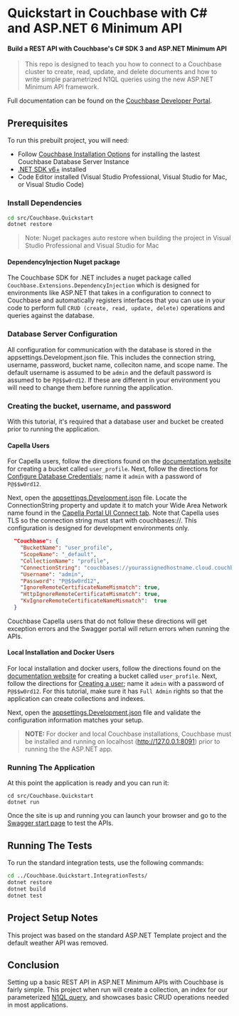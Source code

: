 # Quickstart in Couchbase with C# and ASP.NET 6 Minimum API

#### Build a REST API with Couchbase's C# SDK 3 and ASP.NET Minimum API

> This repo is designed to teach you how to connect to a Couchbase cluster to create, read, update, and delete documents and how to write simple parametrized N1QL queries using the new ASP.NET Minimum API framework.

Full documentation can be found on the [Couchbase Developer Portal](https://developer.couchbase.com/tutorial-quickstart-csharp-aspnet-minapi/).

## Prerequisites
To run this prebuilt project, you will need:

- Follow [Couchbase Installation Options](/tutorial-couchbase-installation-options) for installing the lastest Couchbase Database Server Instance
- [.NET SDK v6+](https://dotnet.microsoft.com/download/dotnet/6.0) installed
- Code Editor installed (Visual Studio Professional, Visual Studio for Mac, or Visual Studio Code)

### Install Dependencies 

```sh
cd src/Couchbase.Quickstart
dotnet restore
```
> Note: Nuget packages auto restore when building the project in Visual Studio Professional and Visual Studio for Mac

#### DependencyInjection Nuget package

The Couchbase SDK for .NET includes a nuget package called `Couchbase.Extensions.DependencyInjection` which is designed for environments like ASP.NET that takes in a configuration to connect to Couchbase and automatically registers interfaces that you can use in your code to perform full `CRUD (create, read, update, delete)` operations and queries against the database. 

### Database Server Configuration

All configuration for communication with the database is stored in the appsettings.Development.json file.  This includes the connection string, username, password, bucket name, colleciton name, and scope name.  The default username is assumed to be `admin` and the default password is assumed to be `P@$$w0rd12`.  If these are different in your environment you will need to change them before running the application.

### Creating the bucket, username, and password 

With this tutorial, it's required that a database user and bucket be created prior to running the application.  

#### Capella Users 

For Capella users, follow the directions found on the [documentation website](https://docs.couchbase.com/cloud/clusters/data-service/manage-buckets.html#add-bucket) for creating a bucket called `user_profile`.  Next, follow the directions for [Configure Database Credentials](https://docs.couchbase.com/cloud/clusters/manage-database-users.html); name it `admin` with a password of `P@$$w0rd12`.  

Next, open the [appsettings.Development.json](https://github.com/couchbase-examples/aspnet-quickstart/blob/main/src/Org.Quickstart.API/appsettings.Development.json#L13) file.  Locate the ConnectionString property and update it to match your Wide Area Network name found in the [Capella Portal UI Connect tab](https://docs.couchbase.com/cloud/get-started/connect-to-cluster.html#connect-to-your-cluster-using-the-built-in-sdk-examples). Note that Capella uses TLS so the connection string must start with couchbases://.  This configuration is designed for development environments only.

```json
  "Couchbase": {
    "BucketName": "user_profile",
    "ScopeName": "_default",
    "CollectionName": "profile",
    "ConnectionString": "couchbases://yourassignedhostname.cloud.couchbase.com",
    "Username": "admin",
    "Password": "P@$$w0rd12",
    "IgnoreRemoteCertificateNameMismatch": true,
    "HttpIgnoreRemoteCertificateMismatch": true,
    "KvIgnoreRemoteCertificateNameMismatch":  true
  }
```

Couchbase Capella users that do not follow these directions will get  exception errors and the Swagger portal will return errors when running the APIs.

#### Local Installation and Docker Users

For local installation and docker users, follow the directions found on the [documentation website](https://docs.couchbase.com/server/current/manage/manage-buckets/create-bucket.html) for creating a bucket called `user_profile`.  Next, follow the directions for [Creating a user](https://docs.couchbase.com/server/current/manage/manage-security/manage-users-and-roles.html); name it `admin` with a password of `P@$$w0rd12`.  For this tutorial, make sure it has `Full Admin` rights so that the application can create collections and indexes. 

Next, open the [appsettings.Development.json](https://github.com/couchbase-examples/aspnet-quickstart/blob/main/src/Org.Quickstart.API/appsettings.Development.json#L13) file and validate the configuration information matches your setup. 

> **NOTE:** For docker and local Couchbase installations, Couchbase must be installed and running on localhost (<http://127.0.0.1:8091>) prior to running the the ASP.NET app.

### Running The Application

At this point the application is ready and you can run it:

```shell 
cd src/Couchbase.Quickstart
dotnet run
```

Once the site is up and running you can launch your browser and go to the [Swagger start page](https://localhost:5001/swagger/index.html) to test the APIs.
## Running The Tests

To run the standard integration tests, use the following commands:

```sh
cd ../Couchbase.Quickstart.IntegrationTests/
dotnet restore 
dotnet build
dotnet test
```

## Project Setup Notes

This project was based on the standard ASP.NET Template project and the default weather API was removed.  

## Conclusion

Setting up a basic REST API in ASP.NET Minimum APIs with  Couchbase is fairly simple.  This project when run will create a collection, an index for our parameterized [N1QL query](https://docs.couchbase.com/dotnet-sdk/current/howtos/n1ql-queries-with-sdk.html), and showcases basic CRUD operations needed in most applications.
